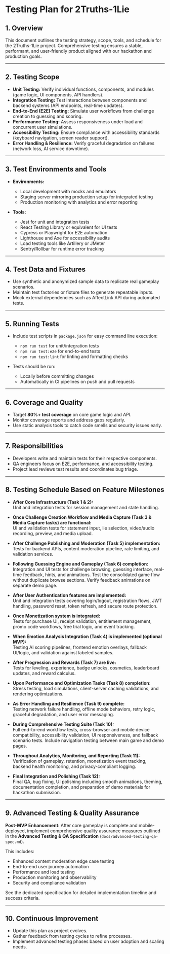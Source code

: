 # Testing Plan for 2Truths-1Lie

## 1. Overview

This document outlines the testing strategy, scope, tools, and schedule for the 2Truths-1Lie project. Comprehensive testing ensures a stable, performant, and user-friendly product aligned with our hackathon and production goals.

---

## 2. Testing Scope

- **Unit Testing:** Verify individual functions, components, and modules (game logic, UI components, API handlers).
- **Integration Testing:** Test interactions between components and backend systems (API endpoints, real-time updates).
- **End-to-End (E2E) Testing:** Simulate user workflows from challenge creation to guessing and scoring.
- **Performance Testing:** Assess responsiveness under load and concurrent user simulations.
- **Accessibility Testing:** Ensure compliance with accessibility standards (keyboard navigation, screen reader support).
- **Error Handling & Resilience:** Verify graceful degradation on failures (network loss, AI service downtime).

---

## 3. Test Environments and Tools

- **Environments:**
  - Local development with mocks and emulators
  - Staging server mirroring production setup for integrated testing
  - Production monitoring with analytics and error reporting

- **Tools:**
  - Jest for unit and integration tests
  - React Testing Library or equivalent for UI tests
  - Cypress or Playwright for E2E automation
  - Lighthouse and Axe for accessibility audits
  - Load testing tools like Artillery or JMeter
  - Sentry/Rollbar for runtime error tracking

---

## 4. Test Data and Fixtures

- Use synthetic and anonymized sample data to replicate real gameplay scenarios.
- Maintain test factories or fixture files to generate repeatable inputs.
- Mock external dependencies such as AffectLink API during automated tests.

---

## 5. Running Tests

- Include test scripts in `package.json` for easy command line execution:
  - `npm run test` for unit/integration tests
  - `npm run test:e2e` for end-to-end tests
  - `npm run test:lint` for linting and formatting checks

- Tests should be run:
  - Locally before committing changes
  - Automatically in CI pipelines on push and pull requests

---

## 6. Coverage and Quality

- Target **80%+ test coverage** on core game logic and API.
- Monitor coverage reports and address gaps regularly.
- Use static analysis tools to catch code smells and security issues early.

---

## 7. Responsibilities

- Developers write and maintain tests for their respective components.
- QA engineers focus on E2E, performance, and accessibility testing.
- Project lead reviews test results and coordinates bug triage.

---

## 8. Testing Schedule Based on Feature Milestones

- **After Core Infrastructure (Task 1 & 2):**  
  Unit and integration tests for session management and state handling.

- **Once Challenge Creation Workflow and Media Capture (Task 3 & Media Capture tasks) are functional:**  
  UI and validation tests for statement input, lie selection, video/audio recording, preview, and media upload.

- **After Challenge Publishing and Moderation (Task 5) implementation:**  
  Tests for backend APIs, content moderation pipeline, rate limiting, and validation services.

- **Following Guessing Engine and Gameplay (Task 6) completion:**  
  Integration and UI tests for challenge browsing, guessing interface, real-time feedback, hints, and animations. Test the consolidated game flow without duplicate browse sections. Verify feedback animations on separate demo page.

- **After User Authentication features are implemented:**  
  Unit and integration tests covering login/logout, registration flows, JWT handling, password reset, token refresh, and secure route protection.

- **Once Monetization system is integrated:**  
  Tests for purchase UI, receipt validation, entitlement management, promo code workflows, free trial logic, and event tracking.

- **When Emotion Analysis Integration (Task 4) is implemented (optional MVP):**  
  Testing AI scoring pipelines, frontend emotion overlays, fallback UI/logic, and validation against labeled samples.

- **After Progression and Rewards (Task 7) are live:**  
  Tests for leveling, experience, badge unlocks, cosmetics, leaderboard updates, and reward calculus.

- **Upon Performance and Optimization Tasks (Task 8) completion:**  
  Stress testing, load simulations, client-server caching validations, and rendering optimizations.

- **As Error Handling and Resilience (Task 9) complete:**  
  Testing network failure handling, offline mode behaviors, retry logic, graceful degradation, and user error messaging.

- **During Comprehensive Testing Suite (Task 10):**  
  Full end-to-end workflow tests, cross-browser and mobile device compatibility, accessibility validation, UI responsiveness, and fallback scenario tests. Include navigation testing between main game and demo pages.

- **Throughout Analytics, Monitoring, and Reporting (Task 11):**  
  Verification of gameplay, retention, monetization event tracking, backend health monitoring, and privacy-compliant logging.

- **Final Integration and Polishing (Task 12):**  
  Final QA, bug fixing, UI polishing including smooth animations, theming, documentation completion, and preparation of demo materials for hackathon submission.

---

## 9. Advanced Testing & Quality Assurance

**Post-MVP Enhancement**: After core gameplay is complete and mobile-deployed, implement comprehensive quality assurance measures outlined in the **Advanced Testing & QA Specification** (`docs/advanced-testing-qa-spec.md`).

This includes:
- Enhanced content moderation edge case testing
- End-to-end user journey automation  
- Performance and load testing
- Production monitoring and observability
- Security and compliance validation

See the dedicated specification for detailed implementation timeline and success criteria.

---

## 10. Continuous Improvement

- Update this plan as project evolves.
- Gather feedback from testing cycles to refine processes.
- Implement advanced testing phases based on user adoption and scaling needs.
